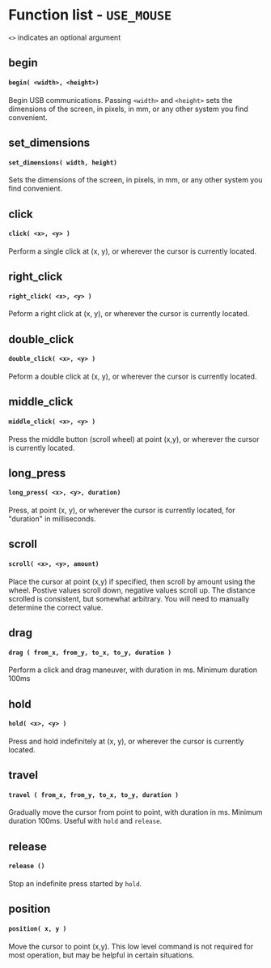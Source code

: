 # Function list - `USE_MOUSE`

`<>` indicates an optional argument

## begin
#### `begin( <width>, <height>)`
Begin USB communications. Passing `<width>` and `<height>` sets the dimensions of the screen, in pixels, in mm, or any other system you find convenient.

## set_dimensions
#### `set_dimensions( width, height)`
Sets the dimensions of the screen, in pixels, in mm, or any other system you find convenient.


## click
#### `click( <x>, <y> )`
Perform a single click at (x, y), or wherever the cursor is currently located.

## right_click
#### `right_click( <x>, <y> )`
Peform a right click at (x, y), or wherever the cursor is currently located.

## double_click
#### `double_click( <x>, <y> )`
Peform a double click at (x, y), or wherever the cursor is currently located.

## middle_click
#### `middle_click( <x>, <y> )`
Press the middle button (scroll wheel) at point (x,y), or wherever the cursor is currently located.

## long_press
#### `long_press( <x>, <y>, duration)`
Press, at point (x, y), or wherever the cursor is currently located, for "duration" in milliseconds.

## scroll
#### `scroll( <x>, <y>, amount)`
Place the cursor at point (x,y) if specified, then scroll by amount using the wheel. Postive values scroll down, negative values scroll up. The distance scrolled is consistent, but somewhat arbitrary. You will need to manually determine the correct value.


## drag
#### `drag ( from_x, from_y, to_x, to_y, duration )`
Perform a click and drag maneuver, with duration in ms. Minimum duration 100ms

## hold
#### `hold( <x>, <y> )`
Press and hold indefinitely at (x, y), or wherever the cursor is currently located.

## travel
#### `travel ( from_x, from_y, to_x, to_y, duration )`
Gradually move the cursor from point to point, with duration in ms. Minimum duration 100ms. Useful with `hold` and `release`.

## release
#### `release ()`
Stop an indefinite press started by `hold`.

## position
#### `position( x, y )`
Move the cursor to point (x,y). This low level command is not required for most operation, but may be helpful in certain situations.